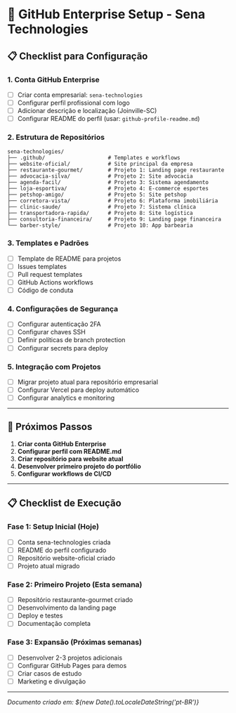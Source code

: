 # 🏢 GitHub Enterprise Setup - Sena Technologies

## 📋 Checklist para Configuração

### 1. **Conta GitHub Enterprise**
- [ ] Criar conta empresarial: `sena-technologies`
- [ ] Configurar perfil profissional com logo
- [ ] Adicionar descrição e localização (Joinville-SC)
- [ ] Configurar README do perfil (usar: `github-profile-readme.md`)

### 2. **Estrutura de Repositórios**
```
sena-technologies/
├── .github/                    # Templates e workflows
├── website-oficial/            # Site principal da empresa
├── restaurante-gourmet/        # Projeto 1: Landing page restaurante
├── advocacia-silva/            # Projeto 2: Site advocacia
├── agenda-facil/               # Projeto 3: Sistema agendamento
├── loja-esportiva/             # Projeto 4: E-commerce esportes
├── petshop-amigo/              # Projeto 5: Site petshop
├── corretora-vista/            # Projeto 6: Plataforma imobiliária
├── clinic-saude/               # Projeto 7: Sistema clínica
├── transportadora-rapida/      # Projeto 8: Site logística
├── consultoria-financeira/     # Projeto 9: Landing page financeira
└── barber-style/               # Projeto 10: App barbearia
```

### 3. **Templates e Padrões**
- [ ] Template de README para projetos
- [ ] Issues templates
- [ ] Pull request templates
- [ ] GitHub Actions workflows
- [ ] Código de conduta

### 4. **Configurações de Segurança**
- [ ] Configurar autenticação 2FA
- [ ] Configurar chaves SSH
- [ ] Definir políticas de branch protection
- [ ] Configurar secrets para deploy

### 5. **Integração com Projetos**
- [ ] Migrar projeto atual para repositório empresarial
- [ ] Configurar Vercel para deploy automático
- [ ] Configurar analytics e monitoring

---

## 🚀 Próximos Passos

1. **Criar conta GitHub Enterprise**
2. **Configurar perfil com README.md**
3. **Criar repositório para website atual**
4. **Desenvolver primeiro projeto do portfólio**
5. **Configurar workflows de CI/CD**

---

## 📋 Checklist de Execução

### Fase 1: Setup Inicial (Hoje)
- [ ] Conta sena-technologies criada
- [ ] README do perfil configurado
- [ ] Repositório website-oficial criado
- [ ] Projeto atual migrado

### Fase 2: Primeiro Projeto (Esta semana)
- [ ] Repositório restaurante-gourmet criado
- [ ] Desenvolvimento da landing page
- [ ] Deploy e testes
- [ ] Documentação completa

### Fase 3: Expansão (Próximas semanas)
- [ ] Desenvolver 2-3 projetos adicionais
- [ ] Configurar GitHub Pages para demos
- [ ] Criar casos de estudo
- [ ] Marketing e divulgação

---

*Documento criado em: ${new Date().toLocaleDateString('pt-BR')}*

